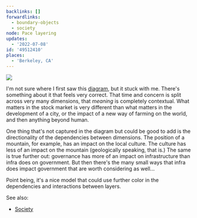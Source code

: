 ```yaml
---
backlinks: []
forwardlinks:
  - boundary-objects
  - society
node: Pace layering
updates:
  - '2022-07-08'
id: '49512410'
places:
  - 'Berkeley, CA'
---
```

![](images/49512410/lJKaHQaIUu.webp "")

I'm not sure where I first saw this [diagram](boundary-objects.md), but it stuck with me. There's something about it that feels very correct. That time and concern is split across very many dimensions, that *meaning* is completely contextual. What matters in the stock market is very different than what matters in the development of a city, or the impact of a new way of farming on the world, and then anything beyond human. 

One thing that's not captured in the diagram but could be good to add is the directionality of the dependencies between dimensions. The position of a mountain, for example, has an impact on the local culture. The culture has less of an impact on the mountain (geologically speaking, that is.) The same is true further out: governance has more of an impact on infrastructure than infra does on government. But then there's the many small ways that infra does impact government that are worth considering as well...

Point being, it's a nice model that could use further color in the dependencies and interactions between layers.  

See also:

- [Society](society.md)
